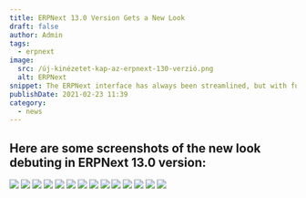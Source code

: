 ```yaml
---
title: ERPNext 13.0 Version Gets a New Look
draft: false
author: Admin
tags:
  - erpnext
image:
  src: /új-kinézetet-kap-az-erpnext-130-verzió.png
  alt: ERPNext
snippet: The ERPNext interface has always been streamlined, but with further simplification, it can now be considered beautiful as well. Of course, beauty is subjective, but everyone can decide for themselves based on the images.
publishDate: 2021-02-23 11:39
category:
  - news
---
```


## Here are some screenshots of the new look debuting in ERPNext 13.0 version:

<img src="/images/új-kinézetet-kap-az-erpnext-130-verzió.png">

<img src="/images/n8poozx.jpe">

<img src="/images/rQEumsm.png">

<img src="/images/Nkig4kq.png">

<img src="/images/9zMH400.png">

<img src="/images/FP2Awuh.png">

<img src="/images/8UaySeQ.png">

<img src="/images/6DHDi62.png">

<img src="/images/Bh9PiHf.png">

<img src="/images/TAabxTX.png">

<img src="/images/akFwxF8.png">

<img src="/images/UP26jaZ.png">

<img src="/images/jtZR6dX.png">

<img src="/images/h0gJyi2.png">
